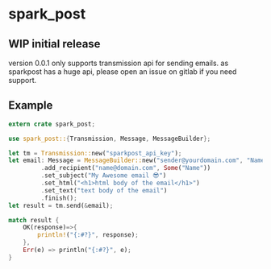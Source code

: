 # spark_post
## WIP initial release
version 0.0.1 only supports transmission api for sending emails.
as sparkpost has a huge api, please open an issue on gitlab if you need support.

## Example
```rust
extern crate spark_post;

use spark_post::{Transmission, Message, MessageBuilder};

let tm = Transmission::new("sparkpost_api_key");
let email: Message = MessageBuilder::new("sender@yourdomain.com", "Name")
         .add_recipient("name@domain.com", Some("Name"))
         .set_subject("My Awesome email 😎")
         .set_html("<h1>html body of the email</h1>")
         .set_text("text body of the email")
         .finish();
let result = tm.send(&email);

match result {
    OK(response)=>{
        println!("{:#?}", response);
    },
    Err(e) => println("{:#?}", e);
}

```
